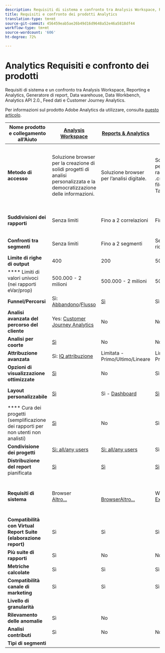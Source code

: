 ```yaml
---
description: Requisiti di sistema e confronto tra Analysis Workspace, Reports & Analytics, Ad Hoc Analysis, Report Builder, Data Warehouse e Data Workbench
title: Requisiti e confronto dei prodotti Analytics
translation-type: tm+mt
source-git-commit: 456459eab5ae26b49d16d9648a52e46a5818df44
workflow-type: tm+mt
source-wordcount: '606'
ht-degree: 72%

---
```



# Analytics Requisiti e confronto dei prodotti 

Requisiti di sistema e un confronto tra  Analysis Workspace, Reporting e  Analytics, Generatore di report, Data warehouse, Data Workbench,  Analytics API 2.0., Feed dati e Customer Journey Analytics.

Per informazioni sul prodotto Adobe Analytics da utilizzare, consulta [questo articolo](/help/admin/c-analytics-product-comparison/which-analytics-tool.md).

| Nome prodotto e collegamento all’Aiuto | [Analysis Workspace](https://docs.adobe.com/content/help/it-IT/analytics/analyze/analysis-workspace/home.html) | [Reports &amp; Analytics](https://docs.adobe.com/content/help/it-IT/analytics/analyze/reports-analytics/getting-started.html) | [Report Builder](https://docs.adobe.com/content/help/it-IT/analytics/analyze/report-builder/home.html) | [Data Warehouse](https://docs.adobe.com/content/help/it-IT/analytics/export/data-warehouse/data-warehouse.translate.html) | [Data Workbench](https://docs.adobe.com/content/help/it-IT/data-workbench/using/home.html) |  Analytics API 2.0 | Feed dati |
|---|---|---|---|---|---|---|---|
| **Metodo di accesso** | Soluzione browser per la creazione di solidi progetti di analisi personalizzata e la democratizzazione delle informazioni. | Soluzione browser per l’analisi digitale. | Soluzione browser per la generazione di rapporti in formato  .csv . Può generare file in formato Tableau. | Strumento per l’analisi multicanale avanzata, ad esempio modellazione di attribuzione personalizzata, analisi predittive e analisi cliente a 360°. |  |  |  |
| **Suddivisioni dei rapporti** | Senza limiti | Fino a 2 correlazioni | Fino a 2 correlazioni | Suddivisioni approfondite e illimitate, per segmento. | Senza limiti |  |  |
| **Confronti tra segmenti** | Senza limiti | Fino a 2 segmenti | Senza limiti (stack di richieste di dati) | 1 segmento. Supporta più segmenti (in stack). | Senza limiti |  |  |
| **Limite di righe di output** | 400 | 200 | 50.000 | Senza limiti | Personalizzabile |  |  |
| **** Limiti di valori univoci (nei rapporti eVar/prop) | 500.000 - 2 milioni | 500.000 - 2 milioni | 500.000 - 2 milioni | Senza limiti | Personalizzabile |  |  |
| **Funnel/Percorsi** | Sì: [Abbandono](https://docs.adobe.com/content/help/it-IT/analytics/analyze/analysis-workspace/visualizations/fallout/fallout-flow.html)/[Flusso](https://docs.adobe.com/content/help/it-IT/analytics/analyze/analysis-workspace/visualizations/flow/flow.html) | [Sì](https://docs.adobe.com/content/help/en/analytics/analyze/reports-analytics/reports.html) | Sì | No | Sì |  |  |
| **Analisi avanzata del percorso del cliente** | Yes: [Customer Journey Analytics](https://docs.adobe.com/content/help/it-IT/analytics-platform/using/cja-landing.html) | No | No | No | Sì |  |  |
| **Analisi per coorte** | [Sì](https://docs.adobe.com/content/help/it-IT/analytics/analyze/analysis-workspace/visualizations/cohort-table/cohort-analysis.html) | No | No | No | Sì |  |  |
| **Attribuzione avanzata** | Sì: [IQ attribuzione](https://docs.adobe.com/content/help/en/analytics/analyze/analysis-workspace/attribution-iq.html) | Limitata - Primo/Ultimo/Lineare | Limitata - Primo/Ultimo/Lineare | Limitata - Primo/Ultimo/Lineare | Sì |  |  |
| **Opzioni di visualizzazione ottimizzate** | [Sì](https://docs.adobe.com/content/help/it-IT/analytics/analyze/analysis-workspace/visualizations/freeform-analysis-visualizations.html) | No | Sì | No | Sì |  |  |
| **Layout personalizzabile** | [Sì](https://docs.adobe.com/content/help/it-IT/analytics/analyze/analysis-workspace/home.html) | Sì - [ Dashboard](https://docs.adobe.com/content/help/en/analytics/analyze/reports-analytics/dashboard.html) | [Sì](https://docs.adobe.com/content/help/en/analytics/analyze/report-builder/layout/configure-the-custom-layout.html) | Ordinare i risultati per suddivisione o metrica. | Sì |  |  |
| **** Cura dei progetti (semplificazione dei rapporti per non utenti non analisti) | [Sì](https://docs.adobe.com/content/help/it-IT/analytics/analyze/analysis-workspace/curate-share/curate.html) | No | Sì | No | Sì |  |  |
| **Condivisione dei progetti** | [Sì: all/any users](https://docs.adobe.com/content/help/it-IT/analytics/analyze/analysis-workspace/curate-share/curate.html) | [Sì: all/any users](https://docs.adobe.com/content/help/en/analytics/analyze/reports-analytics/scheduling.html) | Sì: all/any users | No | Sì |  |  |
| **Distribuzione del report** pianificata | [Sì](https://docs.adobe.com/content/help/en/analytics/analyze/analysis-workspace/curate-share/schedule-projects.html) | [Sì](https://docs.adobe.com/content/help/en/analytics/analyze/reports-analytics/scheduling.html) | [Sì](https://docs.adobe.com/content/help/en/analytics/analyze/report-builder/t-schedule-a-data-request.html) | Sì | Sì |  |  |
| **Requisiti di sistema** | Browser<br>[Altro...](https://docs.adobe.com/content/help/it-IT/analytics/admin/sys-reqs.html) | <br>[BrowserAltro...](https://docs.adobe.com/content/help/it-IT/analytics/admin/sys-reqs.html) | Windows, MS<br>[ExcelAltro...](https://docs.adobe.com/content/help/it-IT/analytics/analyze/report-builder/report-builder-setup/system-requirements.html) | Browser e programma per aprire file  .csv , come MS Excel. Può generare file in formato Tableau. | Windows 64 bit, good graphics adapter for OpenGL 3.2 [More...](https://docs.adobe.com/content/help/en/data-workbench/using/install/c-data-workbench-client-install.html) |  |  |  |
| **Compatibilità con Virtual Report Suite (elaborazione report)** | Sì | Sì | Sì | No | Sì? |  |  |
| **Più suite di rapporti** | Sì | No | No | No | Sì? |  |  |
| **Metriche calcolate** | Sì | Sì | Sì | Sì | Sì |  |  |
| **Compatibilità canale di marketing** | Sì | Sì | Sì | ? | ? |  |  |
| **Livello di granularità** |  |  |  |  |  |  |  |
| **Rilevamento delle anomalie** | Sì | No |  |  |  |  |  |
| **Analisi contributi** | Sì | No | No | No | Sì |  |  |
| **Tipi di segmenti** |  |  |  |  |  |  |  |